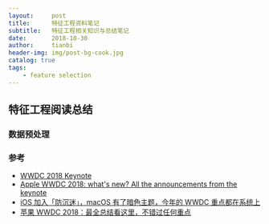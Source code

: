 ```yaml
---
layout:     post
title:      特征工程资料笔记
subtitle:   特征工程相关知识与总结笔记
date:       2018-10-30
author:     tianbi
header-img: img/post-bg-cook.jpg
catalog: true
tags:
    - feature selection
---
```


## 特征工程阅读总结



### 数据预处理







### 参考

- [WWDC 2018 Keynote](https://developer.apple.com/videos/play/wwdc2018/101/)
- [Apple WWDC 2018: what's new? All the announcements from the keynote](https://www.techradar.com/news/apple-wwdc-2018-keynote)
- [iOS 加入「防沉迷」，macOS 有了暗色主题，今年的 WWDC 重点都在系统上](http://www.ifanr.com/1043270)
- [苹果 WWDC 2018：最全总结看这里，不错过任何重点](https://sspai.com/post/44816)
 

